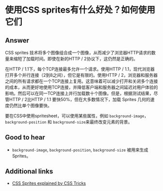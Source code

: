 # 使用CSS sprites有什么好处？如何使用它们

## Answer

CSS sprites 技术将多个图像组合成一个图像，从而减少了浏览器HTTP请求的数量来缩短了加载时间。即使在新的HTTP / 2协议下，这仍然是正确的。

在HTTP / 1.1下，每个TCP连接最多允许一个请求。使用HTTP / 1.1，现代浏览器打开多个并行连接（2到8之间），但它是有限的。使用HTTP / 2，浏览器和服务器之间的所有请求都在一个TCP连接上复用。这意味着可以减少打开和关闭多个连接的成本，从而更好地使用TCP连接，并降低客户端和服务器之间延迟对用户体验的影响。然后可以在同一TCP连接上并行加载数十个图像。但是，根据测试结果，尽管HTTP / 2比HTTP / 1.1 要快50%，但在大多数情况下，加载 Sprites 几何的速度仍然比单个图像要快。

要在CSS中使用spritesheet，可以使用某些属性，例如 `background-image`，`background-position` 和 `background-size`来最终改变元素的背景。

## Good to hear

* `background-image`, `background-position`, `background-size` 被用来生成 Sprites。

## Additional links

* [CSS Sprites explained by CSS Tricks](https://css-tricks.com/css-sprites/)

<!-- tags: (css) -->

<!-- expertise: (1) -->
